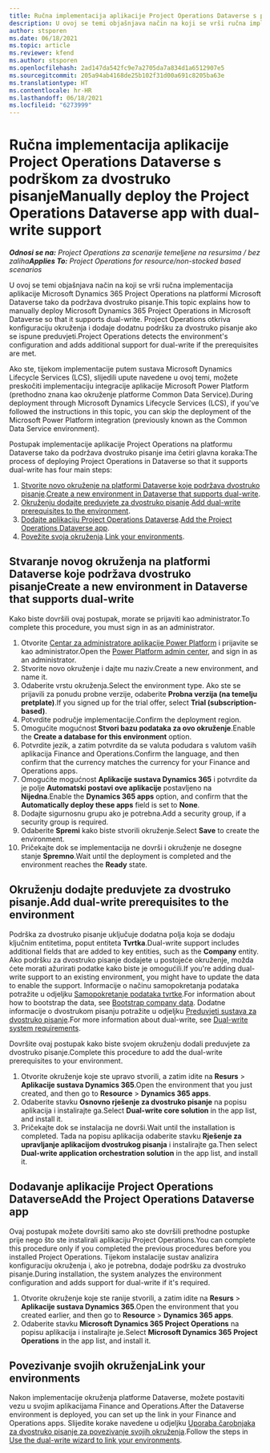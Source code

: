 ```yaml
---
title: Ručna implementacija aplikacije Project Operations Dataverse s podrškom za dvostruko pisanje
description: U ovoj se temi objašnjava način na koji se vrši ručna implementacija aplikacije Project Operations Dataverse tako da podržava dvostruko pisanje.
author: stsporen
ms.date: 06/18/2021
ms.topic: article
ms.reviewer: kfend
ms.author: stsporen
ms.openlocfilehash: 2ad147da542fc9e7a2705da7a834d1a6512907e5
ms.sourcegitcommit: 205a94ab4168de25b102f31d00a691c8205ba63e
ms.translationtype: HT
ms.contentlocale: hr-HR
ms.lasthandoff: 06/18/2021
ms.locfileid: "6273999"
---
```

# <a name="manually-deploy-the-project-operations-dataverse-app-with-dual-write-support"></a><span data-ttu-id="aef67-103">Ručna implementacija aplikacije Project Operations Dataverse s podrškom za dvostruko pisanje</span><span class="sxs-lookup"><span data-stu-id="aef67-103">Manually deploy the Project Operations Dataverse app with dual-write support</span></span>

<span data-ttu-id="aef67-104">_**Odnosi se na:** Project Operations za scenarije temeljene na resursima / bez zaliha_</span><span class="sxs-lookup"><span data-stu-id="aef67-104">_**Applies To:** Project Operations for resource/non-stocked based scenarios_</span></span>

<span data-ttu-id="aef67-105">U ovoj se temi objašnjava način na koji se vrši ručna implementacija aplikacije Microsoft Dynamics 365 Project Operations na platformi Microsoft Dataverse tako da podržava dvostruko pisanje.</span><span class="sxs-lookup"><span data-stu-id="aef67-105">This topic explains how to manually deploy Microsoft Dynamics 365 Project Operations in Microsoft Dataverse so that it supports dual-write.</span></span> <span data-ttu-id="aef67-106">Project Operations otkriva konfiguraciju okruženja i dodaje dodatnu podršku za dvostruko pisanje ako se ispune preduvjeti.</span><span class="sxs-lookup"><span data-stu-id="aef67-106">Project Operations detects the environment's configuration and adds additional support for dual-write if the prerequisites are met.</span></span>

<span data-ttu-id="aef67-107">Ako ste, tijekom implementacije putem sustava Microsoft Dynamics Lifecycle Services (LCS), slijedili upute navedene u ovoj temi, možete preskočiti implementaciju integracije aplikacije Microsoft Power Platform (prethodno znana kao okruženje platforme Common Data Service).</span><span class="sxs-lookup"><span data-stu-id="aef67-107">During deployment through Microsoft Dynamics Lifecycle Services (LCS), if you've followed the instructions in this topic, you can skip the deployment of the Microsoft Power Platform integration (previously known as the Common Data Service environment).</span></span>

<span data-ttu-id="aef67-108">Postupak implementacije aplikacije Project Operations na platformu Dataverse tako da podržava dvostruko pisanje ima četiri glavna koraka:</span><span class="sxs-lookup"><span data-stu-id="aef67-108">The process of deploying Project Operations in Dataverse so that it supports dual-write has four main steps:</span></span>

1. <span data-ttu-id="aef67-109">[Stvorite novo okruženje na platformi Dataverse koje podržava dvostruko pisanje](#create).</span><span class="sxs-lookup"><span data-stu-id="aef67-109">[Create a new environment in Dataverse that supports dual-write](#create).</span></span>
2. <span data-ttu-id="aef67-110">[Okruženju dodajte preduvjete za dvostruko pisanje](#prerequisites).</span><span class="sxs-lookup"><span data-stu-id="aef67-110">[Add dual-write prerequisites to the environment](#prerequisites).</span></span>
3. <span data-ttu-id="aef67-111">[Dodajte aplikaciju Project Operations Dataverse](#dataverse).</span><span class="sxs-lookup"><span data-stu-id="aef67-111">[Add the Project Operations Dataverse app](#dataverse).</span></span>
4. <span data-ttu-id="aef67-112">[Povežite svoja okruženja](#link).</span><span class="sxs-lookup"><span data-stu-id="aef67-112">[Link your environments](#link).</span></span>

## <a name="create-a-new-environment-in-dataverse-that-supports-dual-write"></a><a name="create"></a><span data-ttu-id="aef67-113">Stvaranje novog okruženja na platformi Dataverse koje podržava dvostruko pisanje</span><span class="sxs-lookup"><span data-stu-id="aef67-113">Create a new environment in Dataverse that supports dual-write</span></span>

<span data-ttu-id="aef67-114">Kako biste dovršili ovaj postupak, morate se prijaviti kao administrator.</span><span class="sxs-lookup"><span data-stu-id="aef67-114">To complete this procedure, you must sign in as an administrator.</span></span>

1. <span data-ttu-id="aef67-115">Otvorite [Centar za administratore aplikacije Power Platform](https://admin.powerplatform.com) i prijavite se kao administrator.</span><span class="sxs-lookup"><span data-stu-id="aef67-115">Open the [Power Platform admin center](https://admin.powerplatform.com), and sign in as an administrator.</span></span>
2. <span data-ttu-id="aef67-116">Stvorite novo okruženje i dajte mu naziv.</span><span class="sxs-lookup"><span data-stu-id="aef67-116">Create a new environment, and name it.</span></span>
3. <span data-ttu-id="aef67-117">Odaberite vrstu okruženja.</span><span class="sxs-lookup"><span data-stu-id="aef67-117">Select the environment type.</span></span> <span data-ttu-id="aef67-118">Ako ste se prijavili za ponudu probne verzije, odaberite **Probna verzija (na temelju pretplate)**.</span><span class="sxs-lookup"><span data-stu-id="aef67-118">If you signed up for the trial offer, select **Trial (subscription-based)**.</span></span>
4. <span data-ttu-id="aef67-119">Potvrdite područje implementacije.</span><span class="sxs-lookup"><span data-stu-id="aef67-119">Confirm the deployment region.</span></span>
5. <span data-ttu-id="aef67-120">Omogućite mogućnost **Stvori bazu podataka za ovo okruženje**.</span><span class="sxs-lookup"><span data-stu-id="aef67-120">Enable the **Create a database for this environment** option.</span></span> 
6. <span data-ttu-id="aef67-121">Potvrdite jezik, a zatim potvrdite da se valuta podudara s valutom vaših aplikacija Finance and Operations.</span><span class="sxs-lookup"><span data-stu-id="aef67-121">Confirm the language, and then confirm that the currency matches the currency for your Finance and Operations apps.</span></span>
7. <span data-ttu-id="aef67-122">Omogućite mogućnost **Aplikacije sustava Dynamics 365** i potvrdite da je polje **Automatski postavi ove aplikacije** postavljeno na **Nijedna**.</span><span class="sxs-lookup"><span data-stu-id="aef67-122">Enable the **Dynamics 365 apps** option, and confirm that the **Automatically deploy these apps** field is set to **None**.</span></span>
8. <span data-ttu-id="aef67-123">Dodajte sigurnosnu grupu ako je potrebna.</span><span class="sxs-lookup"><span data-stu-id="aef67-123">Add a security group, if a security group is required.</span></span>
9. <span data-ttu-id="aef67-124">Odaberite **Spremi** kako biste stvorili okruženje.</span><span class="sxs-lookup"><span data-stu-id="aef67-124">Select **Save** to create the environment.</span></span>
10. <span data-ttu-id="aef67-125">Pričekajte dok se implementacija ne dovrši i okruženje ne dosegne stanje **Spremno**.</span><span class="sxs-lookup"><span data-stu-id="aef67-125">Wait until the deployment is completed and the environment reaches the **Ready** state.</span></span>

## <a name="add-dual-write-prerequisites-to-the-environment"></a><a name="prerequisites"></a><span data-ttu-id="aef67-126">Okruženju dodajte preduvjete za dvostruko pisanje.</span><span class="sxs-lookup"><span data-stu-id="aef67-126">Add dual-write prerequisites to the environment</span></span>

<span data-ttu-id="aef67-127">Podrška za dvostruko pisanje uključuje dodatna polja koja se dodaju ključnim entitetima, poput entiteta **Tvrtka**.</span><span class="sxs-lookup"><span data-stu-id="aef67-127">Dual-write support includes additional fields that are added to key entities, such as the **Company** entity.</span></span> <span data-ttu-id="aef67-128">Ako podršku za dvostruko pisanje dodajete u postojeće okruženje, možda ćete morati ažurirati podatke kako biste je omogućili.</span><span class="sxs-lookup"><span data-stu-id="aef67-128">If you're adding dual-write support to an existing environment, you might have to update the data to enable the support.</span></span> <span data-ttu-id="aef67-129">Informacije o načinu samopokretanja podataka potražite u odjeljku [Samopokretanje podataka tvrtke](/dynamics365/fin-ops-core/dev-itpro/data-entities/dual-write/bootstrap-company-data).</span><span class="sxs-lookup"><span data-stu-id="aef67-129">For information about how to bootstrap the data, see [Bootstrap company data](/dynamics365/fin-ops-core/dev-itpro/data-entities/dual-write/bootstrap-company-data).</span></span> <span data-ttu-id="aef67-130">Dodatne informacije o dvostrukom pisanju potražite u odjeljku [Preduvjeti sustava za dvostruko pisanje](/dynamics365/fin-ops-core/dev-itpro/data-entities/dual-write/dual-write-system-req).</span><span class="sxs-lookup"><span data-stu-id="aef67-130">For more information about dual-write, see [Dual-write system requirements](/dynamics365/fin-ops-core/dev-itpro/data-entities/dual-write/dual-write-system-req).</span></span>

<span data-ttu-id="aef67-131">Dovršite ovaj postupak kako biste svojem okruženju dodali preduvjete za dvostruko pisanje.</span><span class="sxs-lookup"><span data-stu-id="aef67-131">Complete this procedure to add the dual-write prerequisites to your environment.</span></span>

1. <span data-ttu-id="aef67-132">Otvorite okruženje koje ste upravo stvorili, a zatim idite na **Resurs** \> **Aplikacije sustava Dynamics 365**.</span><span class="sxs-lookup"><span data-stu-id="aef67-132">Open the environment that you just created, and then go to **Resource** \> **Dynamics 365 apps**.</span></span>
2. <span data-ttu-id="aef67-133">Odaberite stavku **Osnovno rješenje za dvostruko pisanje** na popisu aplikacija i instalirajte ga.</span><span class="sxs-lookup"><span data-stu-id="aef67-133">Select **Dual-write core solution** in the app list, and install it.</span></span>
3. <span data-ttu-id="aef67-134">Pričekajte dok se instalacija ne dovrši.</span><span class="sxs-lookup"><span data-stu-id="aef67-134">Wait until the installation is completed.</span></span> <span data-ttu-id="aef67-135">Tada na popisu aplikacija odaberite stavku **Rješenje za upravljanje aplikacijom dvostrukog pisanja** i instalirajte ga.</span><span class="sxs-lookup"><span data-stu-id="aef67-135">Then select **Dual-write application orchestration solution** in the app list, and install it.</span></span>

## <a name="add-the-project-operations-dataverse-app"></a><a name="dataverse"></a><span data-ttu-id="aef67-136">Dodavanje aplikacije Project Operations Dataverse</span><span class="sxs-lookup"><span data-stu-id="aef67-136">Add the Project Operations Dataverse app</span></span>

<span data-ttu-id="aef67-137">Ovaj postupak možete dovršiti samo ako ste dovršili prethodne postupke prije nego što ste instalirali aplikaciju Project Operations.</span><span class="sxs-lookup"><span data-stu-id="aef67-137">You can complete this procedure only if you completed the previous procedures before you installed Project Operations.</span></span> <span data-ttu-id="aef67-138">Tijekom instalacije sustav analizira konfiguraciju okruženja i, ako je potrebna, dodaje podršku za dvostruko pisanje.</span><span class="sxs-lookup"><span data-stu-id="aef67-138">During installation, the system analyzes the environment configuration and adds support for dual-write if it's required.</span></span>

1. <span data-ttu-id="aef67-139">Otvorite okruženje koje ste ranije stvorili, a zatim idite na **Resurs** \> **Aplikacije sustava Dynamics 365**.</span><span class="sxs-lookup"><span data-stu-id="aef67-139">Open the environment that you created earlier, and then go to **Resource** \> **Dynamics 365 apps**.</span></span>
2. <span data-ttu-id="aef67-140">Odaberite stavku **Microsoft Dynamics 365 Project Operations** na popisu aplikacija i instalirajte je.</span><span class="sxs-lookup"><span data-stu-id="aef67-140">Select **Microsoft Dynamics 365 Project Operations** in the app list, and install it.</span></span>

## <a name="link-your-environments"></a><a name="link"></a><span data-ttu-id="aef67-141">Povezivanje svojih okruženja</span><span class="sxs-lookup"><span data-stu-id="aef67-141">Link your environments</span></span>

<span data-ttu-id="aef67-142">Nakon implementacije okruženja platforme Dataverse, možete postaviti vezu u svojim aplikacijama Finance and Operations.</span><span class="sxs-lookup"><span data-stu-id="aef67-142">After the Dataverse environment is deployed, you can set up the link in your Finance and Operations apps.</span></span> <span data-ttu-id="aef67-143">Slijedite korake navedene u odjeljku [Uporaba čarobnjaka za dvostruko pisanje za povezivanje svojih okruženja](/dynamics365/fin-ops-core/dev-itpro/data-entities/dual-write/link-your-environment).</span><span class="sxs-lookup"><span data-stu-id="aef67-143">Follow the steps in [Use the dual-write wizard to link your environments](/dynamics365/fin-ops-core/dev-itpro/data-entities/dual-write/link-your-environment).</span></span>
